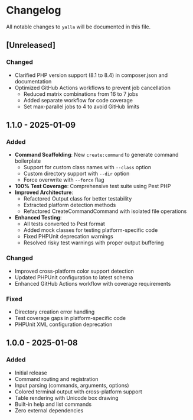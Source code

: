 # Changelog

All notable changes to `yalla` will be documented in this file.

## [Unreleased]

### Changed
- Clarified PHP version support (8.1 to 8.4) in composer.json and documentation
- Optimized GitHub Actions workflows to prevent job cancellation
  - Reduced matrix combinations from 16 to 7 jobs
  - Added separate workflow for code coverage
  - Set max-parallel jobs to 4 to avoid GitHub limits

## 1.1.0 - 2025-01-09

### Added
- **Command Scaffolding**: New `create:command` to generate command boilerplate
  - Support for custom class names with `--class` option
  - Custom directory support with `--dir` option
  - Force overwrite with `--force` flag
- **100% Test Coverage**: Comprehensive test suite using Pest PHP
- **Improved Architecture**: 
  - Refactored Output class for better testability
  - Extracted platform detection methods
  - Refactored CreateCommandCommand with isolated file operations
- **Enhanced Testing**:
  - All tests converted to Pest format
  - Added mock classes for testing platform-specific code
  - Fixed PHPUnit deprecation warnings
  - Resolved risky test warnings with proper output buffering

### Changed
- Improved cross-platform color support detection
- Updated PHPUnit configuration to latest schema
- Enhanced GitHub Actions workflow with coverage requirements

### Fixed
- Directory creation error handling
- Test coverage gaps in platform-specific code
- PHPUnit XML configuration deprecation

## 1.0.0 - 2025-01-08

### Added
- Initial release
- Command routing and registration
- Input parsing (commands, arguments, options)
- Colored terminal output with cross-platform support
- Table rendering with Unicode box drawing
- Built-in help and list commands
- Zero external dependencies